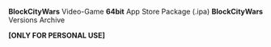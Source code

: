 **BlockCityWars** Video-Game **64bit** 
App Store Package (.ipa) **BlockCityWars** Versions Archive
 
 **[ONLY FOR PERSONAL USE]**

